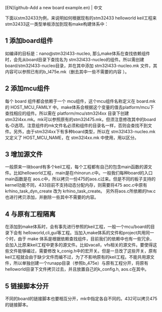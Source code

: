 [EN](github-Add a new board example.en) | 中文

下面以stm32433为例，来说明如何根据现有的stm32433 helloworld keil工程来stm32433这一类型单板添加到现有make构建体系中：

## 1 添加board组件
如编译的目标是：nano@stm32l433-nucleo, 那么make体系在查找依赖组件时，会先从board目录下查找名为 stm32l433-nucleo的组件。所以需创建 board/stm32l433-nucleo目录，并在其中添加 stm32l433-nucleo.mk 文件，其内容可以参照已有的b_l475e.mk（删去其中一些不需要的内容 ）。
## 2 添加mcu组件
每个 board 组件都会依赖于一个 mcu组件，这个mcu组件名称定义在 board.mk 的 HOST_MCU_FAMILY 中。make体系会根据这个变量的值去platform/mcu下查找相应的组件。所以需在 platform/mcu/stm32l4xx 目录下创建 stm32l4xx.mk。mk可以参照原有的stm32l475.mk，但须注意修改其中的board名-D选项。注意组件的mk文件名必须和组件的目录名一样，否则会查找不到文件。另外，由于stm32l4xx下有多种board类型，所以在 stm32l433-nucleo.mk 又定义了 HOST_MCU_NAME，在 stm32l4xx.mk 中使用，用以区分。
## 3 增加源文件
一般原来一块board有多个keil工程，每个工程都有自己的包含main函数的源文件。比如helloworld工程，main是在rhinorun.c中。一般我们每种board的入口main函数是在 aos.c中，所以拷贝一份475的aos.c过来。但是不同的板子支持的kernel功能不同，433目前不支持动态分配内存，则需要将475 aoc.c中原有 krhino_task_dyn_create 改为 krhino_task_create。 另外将aos.c所依赖的hw.c也进行拷贝添加，并删除一些其中不需要的内容。
## 4 与原有工程隔离
在添加到make体系时，会有事先进行参照的keil工程，一般一个mcu/board的目录下会有 helloworld,cli,gui等工程。当加入make体系的文件和project共用同一个时，由于 make 体系是根据依赖查找组件，目前我们的依赖中也有一些冗余，会加入比原来keil工程中更多的源文件。比如vacall，vfs相关的源文件。要使得这些文件能够编过，需要修改 k_conig.h中的宏开关。但是一旦改了这些开关，原有keil工程就会由于缺少文件而编不过，为了不影响原有的keil工程。不能共用源文件，所以单独创建一个runapp目录（参照b_475e）与原有工程分开，将原有helloworld目录下文件拷贝过去，并且放置自己的k_config.h, aos.c在其中。
## 5 链接脚本分开
不同的board的链接脚本也要相互分开，mk中指定各自不同的。432可以拷贝475的链接脚本。
